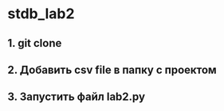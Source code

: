 # stdb_lab2

## 1. git clone 
## 2. Добавить csv file в папку с проектом
## 3. Запустить файл lab2.py


